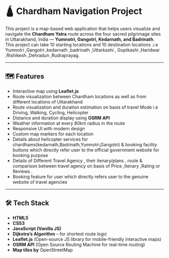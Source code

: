 # 🛕 Chardham Navigation Project

This project is a map-based web application that helps users visualize and navigate the **Chardham Yatra** route across the four sacred pilgrimage sites in Uttarakhand, India — **Yumnotri, Gangotri, Kedarnath, and Badrinath**.
This project can take 10 starting locations and 10 destination locations .i.e Yumnotri ,Gangotri ,kedarnath ,badrinath ,Uttarkashi , Guptkashi ,Haridwar ,Rishikesh ,Dehradun ,Rudraprayag.

---

## 🗺️ Features

- Interactive map using **Leaflet.js**
- Route visualization between Chardham locations as well as from different locations of Uttarakhand
- Route visualization and duration estimation on basis of travel Mode  i.e Driving, Walking, Cycling, Helicopter
- Distance and duration display using **OSRM API**
- Weather information at every 80km radius  in the route
- Responsive UI with modern design
- Custom map markers for each location
- Details about helicopter services for chardhams(kedarnath,Badrinath,Yumnotri,Gangotri) & booking facility buttons which directly refer user to the official government website for booking purpose 
- Details of Different Travel Agency , their itenary/plans , route  & comparison between travel agency on basis of Price ,Itenary ,Rating or Reviews .
- Booking feature for user which directly refers user to the genuine website of travel agencies 

---

## 🛠️ Tech Stack

- **HTML5**
- **CSS3**
- **JavaScript (Vanilla JS)**
- **Dijkstra’s Algorithm** – for shortest route logic
- **Leaflet.js** (Open-source JS library for mobile-friendly interactive maps)
- **OSRM API** (Open Source Routing Machine for real-time routing)
- **Map tiles by** OpenStreetMap


